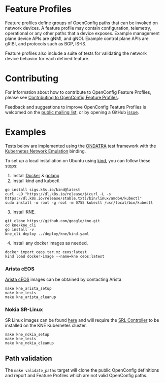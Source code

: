 # Feature Profiles

Feature profiles define groups of OpenConfig paths that can be invoked on network 
devices.  A feature profile may contain configuration, telemetry, operational or 
any other paths that a device exposes.  Example management plane device APIs are 
gNMI, and gNOI.  Example control plane APIs are gRIBI, and protocols such as BGP, 
IS-IS.

Feature profiles also include a suite of tests for validating the network device
behavior for each defined feature.

# Contributing

For information about how to contribute to OpenConfig Feature Profiles, please
see [Contributing to OpenConfig Feature Profiles](CONTRIBUTING.md).

Feedback and suggestions to improve OpenConfig Feature Profiles is welcomed on the
[public mailing list](https://groups.google.com/forum/?hl=en#!forum/netopenconfig),
or by opening a GitHub [issue](https://github.com/openconfig/featureprofiles/issues).

# Examples
Tests below are implemented using the [ONDATRA](https://github.com/openconfig/ondatra)
test framework with the [Kubernetes Network Emulation](https://github.com/google/kne) 
binding.

To set up a local installation on Ubuntu using [kind](https://kind.sigs.k8s.io/),
you can follow these steps:

1. Install [Docker](https://docs.docker.com/engine/install/ubuntu/) &
[golang](https://go.dev/doc/install).
2. Install kind and kubectl.
```
go install sigs.k8s.io/kind@latest
curl -LO "https://dl.k8s.io/release/$(curl -L -s https://dl.k8s.io/release/stable.txt)/bin/linux/amd64/kubectl"
sudo install -o root -g root -m 0755 kubectl /usr/local/bin/kubectl
```
3. Install KNE.
```
git clone https://github.com/google/kne.git
cd kne/kne_cli
go install -v
kne_cli deploy ../deploy/kne/kind.yaml
```
4. Install any docker images as needed.
```
docker import ceos.tar.xz ceos:latest
kind load docker-image --name=kne ceos:latest
```

### Arista cEOS
[Arista cEOS](https://www.arista.com/en/products/software-controlled-container-networking) images can be obtained by contacting Arista.

```
make kne_arista_setup
make kne_tests
make kne_arista_cleanup
```

### Nokia SR-Linux
SR Linux images can be found [here](https://github.com/nokia/srlinux-container-image/pkgs/container/srlinux) and will require the [SRL Controller](https://github.com/srl-labs/srl-controller) to be installed on the KNE Kubernetes cluster.

```
make kne_nokia_setup
make kne_tests
make kne_nokia_cleanup
```

## Path validation

The `make validate_paths` target will clone the public OpenConfig definitions and report and Feature Profiles which are not valid OpenConfig paths.
